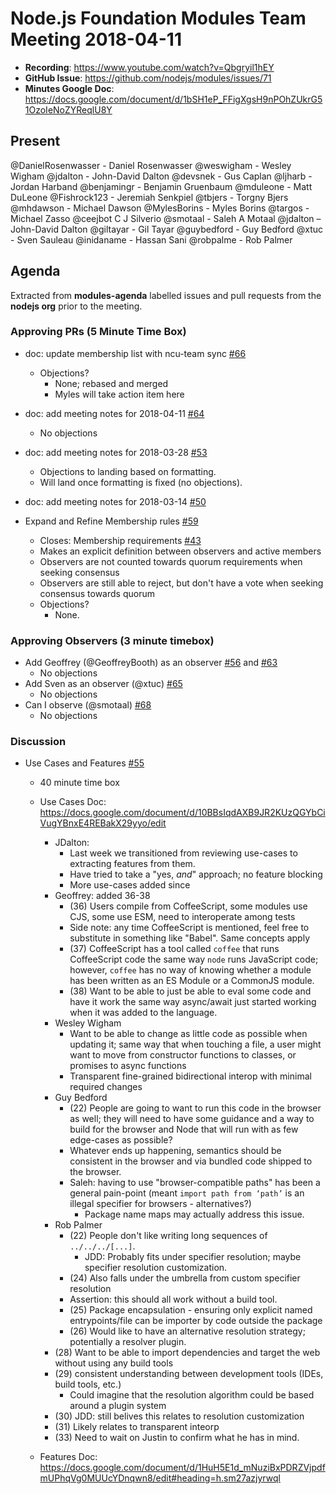 # Node.js Foundation Modules Team Meeting 2018-04-11

* **Recording**:  https://www.youtube.com/watch?v=Qbgryil1hEY
* **GitHub Issue**: https://github.com/nodejs/modules/issues/71
* **Minutes Google Doc**: https://docs.google.com/document/d/1bSH1eP_FFigXgsH9nPOhZUkrG51OzoIeNoZYReqlU8Y

## Present

@DanielRosenwasser - Daniel Rosenwasser
@weswigham - Wesley Wigham
@jdalton - John-David Dalton
@devsnek - Gus Caplan
@ljharb - Jordan Harband
@benjamingr - Benjamin Gruenbaum
@mduleone - Matt DuLeone
@Fishrock123 - Jeremiah Senkpiel
@tbjers - Torgny Bjers
@mhdawson - Michael Dawson
@MylesBorins - Myles Borins
@targos - Michael Zasso
@ceejbot C J Silverio
@smotaal - Saleh A Motaal
@jdalton – John-David Dalton
@giltayar - Gil Tayar
@guybedford - Guy Bedford
@xtuc - Sven Sauleau
@inidaname - Hassan Sani
@robpalme - Rob Palmer

## Agenda

Extracted from **modules-agenda** labelled issues and pull requests from the **nodejs org** prior to the meeting.

### Approving PRs (5 Minute Time Box)

* doc: update membership list with ncu-team sync [#66](https://github.com/nodejs/modules/pull/66)
  * Objections?
    * None; rebased and merged
    * Myles will take action item here

* doc: add meeting notes for 2018-04-11 [#64](https://github.com/nodejs/modules/pull/64)
  * No objections
* doc: add meeting notes for 2018-03-28 [#53](https://github.com/nodejs/modules/pull/53)
  * Objections to landing based on formatting.
  * Will land once formatting is fixed (no objections).

* doc: add meeting notes for 2018-03-14 [#50](https://github.com/nodejs/modules/pull/50)

* Expand and Refine Membership rules [#59](https://github.com/nodejs/modules/pull/59)
  * Closes: Membership requirements [#43](https://github.com/nodejs/modules/issues/43)
  * Makes an explicit definition between observers and active members
  * Observers are not counted towards quorum requirements when seeking consensus
  * Observers are still able to reject, but don't have a vote when seeking consensus towards quorum
  * Objections?
    * None.

### Approving Observers (3 minute timebox)

* Add Geoffrey (@GeoffreyBooth) as an observer [#56](https://github.com/nodejs/modules/issues/56) and [#63](https://github.com/nodejs/modules/pull/63)
  * No objections
* Add Sven as an observer (@xtuc) [#65](https://github.com/nodejs/modules/pull/65)
  * No objections
* Can I observe (@smotaal) [#68](https://github.com/nodejs/modules/issues/68)
  * No objections

### Discussion

* Use Cases and Features [#55](https://github.com/nodejs/modules/issues/55)
  - 40 minute time box
  - Use Cases Doc: https://docs.google.com/document/d/10BBsIqdAXB9JR2KUzQGYbCiVugYBnxE4REBakX29yyo/edit
    - JDalton:
      - Last week we transitioned from reviewing use-cases to extracting features from them.
      - Have tried to take a "yes, *and*" approach; no feature blocking
      - More use-cases added since
    - Geoffrey: added 36-38
      - (36) Users compile from CoffeeScript, some modules use CJS, some use ESM, need to interoperate among tests
      - Side note: any time CoffeeScript is mentioned, feel free to substitute in something like "Babel". Same concepts apply
      - (37) CoffeeScript has a tool called `coffee` that runs CoffeeScript code the same way `node` runs JavaScript code; however, `coffee` has no way of knowing whether a module has been written as an ES Module or a CommonJS module.
      - (38) Want to be able to just be able to eval some code and have it work the same way async/await just started working when it was added to the language.
    - Wesley Wigham
      - Want to be able to change as little code as possible when updating it; same way that when touching a file, a user might want to move from constructor functions to classes, or promises to async functions
      - Transparent fine-grained bidirectional interop with minimal required changes
    - Guy Bedford
      - (22) People are going to want to run this code in the browser as well; they will need to have some guidance and a way to build for the browser and Node that will run with as few edge-cases as possible?
      - Whatever ends up happening, semantics should be consistent in the browser and via bundled code shipped to the browser.
      - Saleh: having to use "browser-compatible paths" has been a general pain-point
	(meant `import path from ‘path’` is an illegal specifier for browsers - alternatives?)
        - Package name maps may actually address this issue.
    - Rob Palmer
      - (22) People don't like writing long sequences of `../../../[...]`.
        - JDD: Probably fits under specifier resolution; maybe specifier resolution customization.
      - (24) Also falls under the umbrella from custom specifier resolution
      - Assertion: this should all work without a build tool.
      - (25) Package encapsulation - ensuring only explicit named entrypoints/file can be importer by code outside the package
      - (26) Would like to have an alternative resolution strategy; potentially a resolver plugin.
    - (28) Want to be able to import dependencies and target the web without using any build tools
    - (29) consistent understanding between development tools (IDEs, build tools, etc.)
      - Could imagine that the resolution algorithm could be based around a plugin system
    - (30) JDD: still belives this relates to resolution customization
    - (31) Likely relates to transparent inteorp
    - (33) Need to wait on Justin to confirm what he has in mind.
      
  - Features Doc: https://docs.google.com/document/d/1HuH5E1d_mNuziBxPDRZVjpdfmUPhqVg0MUUcYDnqwn8/edit#heading=h.sm27azjyrwql
